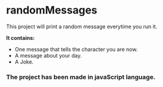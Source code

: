 # randomMessages
This project will print a random message everytime you run it.

**It contains:**
- One message that tells the character you are now.
- A message about your day.
- A Joke.

### The project has been made in javaScript language. 
